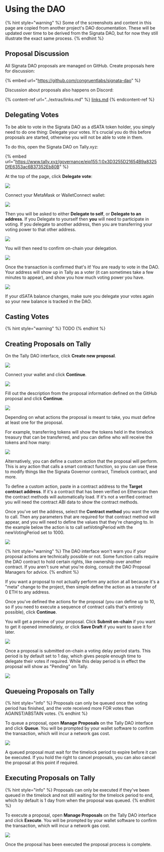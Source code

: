 # Using the DAO

{% hint style="warning" %}
Some of the screenshots and content in this page are copied from another project's DAO documentation. These will be updated over time to be derived from the Signata DAO, but for now they still illustrate the exact same process.
{% endhint %}

## Proposal Discussion

All Signata DAO proposals are managed on GitHub. Create proposals here for discussion:

{% embed url="https://github.com/congruentlabs/signata-dao" %}

Discussion about proposals also happens on Discord:

{% content-ref url="../extras/links.md" %}
[links.md](../extras/links.md)
{% endcontent-ref %}

## Delegating Votes <a href="#delegating-votes" id="delegating-votes"></a>

To be able to vote in the Signata DAO as a dSATA token holder, you simply need to do one thing: Delegate your votes. It's crucial you do this before proposals are started, otherwise you will not be able to vote in them.

To do this, open the Signata DAO on Tally.xyz:​​

{% embed url="https://www.tally.xyz/governance/eip155:1:0x3D3255D21654B9a8325DfE6353ac6B37352Eb80B" %}

At the top of the page, click **Delegate vote**:

![](<../.gitbook/assets/image (3) (1) (2).png>)

Connect your MetaMask or WalletConnect wallet:

![](https://blog.aggregated.finance/content/images/2022/05/image-5.png)

Then you will be asked to either **Delegate to self**, or **Delegate to an address**. If you Delegate to yourself then **you** will need to participate in voting. If you delegate to another address, then you are transferring your voting power to that other address.

![](https://blog.aggregated.finance/content/images/2022/05/image-6.png)

You will then need to confirm on-chain your delegation.

![](https://blog.aggregated.finance/content/images/2022/05/image-12.png)

Once the transaction is confirmed that's it! You are ready to vote in the DAO. Your address will show up in Tally as a voter (it can sometimes take a few minutes to appear), and show you how much voting power you have.

![](<../.gitbook/assets/image (5) (2).png>)

If your dSATA balance changes, make sure you delegate your votes again so your new balance is tracked in the DAO.

## Casting Votes <a href="#casting-votes" id="casting-votes"></a>

{% hint style="warning" %}
TODO
{% endhint %}

## Creating Proposals on Tally

On the Tally DAO interface, click **Create new proposal**.

![](<../.gitbook/assets/image (20) (1).png>)

Connect your wallet and click **Continue**.

![](<../.gitbook/assets/image (1) (2).png>)

Fill out the description from the proposal information defined on the GitHub proposal and click **Continue**.

![](<../.gitbook/assets/image (9) (2).png>)

Depending on what actions the proposal is meant to take, you must define at least one for the proposal.

For example, transferring tokens will show the tokens held in the timelock treasury that can be transferred, and you can define who will receive the tokens and how many:

![](<../.gitbook/assets/image (10) (2).png>)

Alternatively, you can define a custom action that the proposal will perform. This is any action that calls a smart contract function, so you can use these to modify things like the Signata Governor contract, Timelock contract, and more.

To define a custom action, paste in a contract address to the **Target contract address**. If it's a contract that has been verified on Etherscan then the contract methods will automatically load. If it's not a verified contract you will need the contract ABI data to show the contract methods.

Once you've set the address, select the **Contract method** you want the vote to call. Then any parameters that are required for that contract method will appear, and you will need to define the values that they're changing to. In the example below the action is to call setVotingPeriod with the newVotingPeriod set to 1000.

![](<../.gitbook/assets/image (6).png>)

{% hint style="warning" %}
The DAO interface won't warn you if your proposal actions are technically possible or not. Some function calls require the DAO contract to hold certain rights, like ownership over another contract. If you aren't sure what you're doing, consult the DAO Proposal Managers for advice.
{% endhint %}

If you want a proposal to not actually perform any action at all because it's a "meta" change to the project, then simple define the action as a transfer of 0 ETH to any address.

Once you've defined the actions for the proposal (you can define up to 10, so if you need to execute a sequence of contract calls that's entirely possible), click **Continue**.

You will get a preview of your proposal. Click **Submit on-chain** if you want to get it opened immediately, or click **Save Draft** if you want to save it for later.

![](<../.gitbook/assets/image (23).png>)

Once a proposal is submitted on-chain a voting delay period starts. This period is by default set to 1 day, which gives people enough time to delegate their votes if required. While this delay period is in effect the proposal will show as "Pending" on Tally.

![](<../.gitbook/assets/image (4) (2) (1).png>)

## Queueing Proposals on Tally

{% hint style="info" %}
Proposals can only be queued once the voting period has finished, and the vote received more FOR votes than AGAINST/ABSTAIN votes.
{% endhint %}

To queue a proposal, open **Manage Proposals** on the Tally DAO interface and click **Queue**. You will be prompted by your wallet software to confirm the transaction, which will incur a network gas cost.

![](<../.gitbook/assets/image (21).png>)

A queued proposal must wait for the timelock period to expire before it can be executed. If you hold the right to cancel proposals, you can also cancel the proposal at this point if required.

## Executing Proposals on Tally

{% hint style="info" %}
Proposals can only be executed if they've been queued in the timelock and not still waiting for the timelock period to end, which by default is 1 day from when the proposal was queued.
{% endhint %}

To execute a proposal, open **Manage Proposals** on the Tally DAO interface and click **Execute**. You will be prompted by your wallet software to confirm the transaction, which will incur a network gas cost.

![](<../.gitbook/assets/image (19).png>)

Once the proposal has been executed the proposal process is complete.

